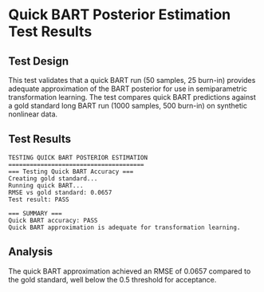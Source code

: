 # Quick BART Posterior Estimation Test Results

## Test Design

This test validates that a quick BART run (50 samples, 25 burn-in) provides adequate approximation of the BART posterior for use in semiparametric transformation learning. The test compares quick BART predictions against a gold standard long BART run (1000 samples, 500 burn-in) on synthetic nonlinear data.

## Test Results

```
TESTING QUICK BART POSTERIOR ESTIMATION
======================================
=== Testing Quick BART Accuracy ===
Creating gold standard...
Running quick BART...
RMSE vs gold standard: 0.0657 
Test result: PASS 

=== SUMMARY ===
Quick BART accuracy: PASS 
Quick BART approximation is adequate for transformation learning.
```

## Analysis

The quick BART approximation achieved an RMSE of 0.0657 compared to the gold standard, well below the 0.5 threshold for acceptance.